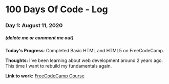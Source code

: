 # 100 Days Of Code - Log

### Day 1: August 11, 2020
##### (delete me or comment me out)

**Today's Progress**: Completed Basic HTML and HTML5 on FreeCodeCamp.

**Thoughts:** I've been learning about web development around 2 years ago. This time I want to rebuild my fundamentals again. 

**Link to work:** [FreeCodeCamp Course](https://www.freecodecamp.org/learn/)


